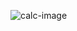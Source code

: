 
![calc-image](https://github.com/fariskt/calc/assets/113295885/3708439e-127c-4c95-b106-c49caf3e4697)
